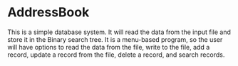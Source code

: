 # AddressBook

This is a simple database system. It will read the data from the input file and store it in the Binary search tree. It is a menu-based program, so the user will have options to read the data from the file, write to the file, add a record, update a record from the file, delete a record, and search records.
